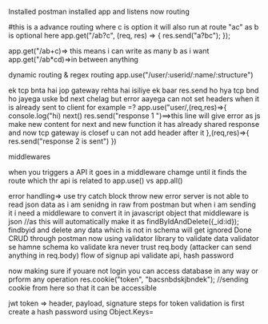 Installed postman installed app and listens now routing

#this is a advance routing where c is option it will also run at route "ac" as b is optional here
app.get("/ab?c", (req, res) => {
res.send("a?bc");
});

app.get("/ab+c)=> this means i can write as many b as i want
app.get("/ab\*cd)=>in between anything

dynamic routing & regex routing
app.use("/user/:userid/:name/:structure")

ek tcp bnta hai jop gateway rehta hai isiliye ek baar res.send ho hya tcp bnd ho jayega uske bd next chelag but error aayega can not set headers when it is already sent to client for example =?
app.use("user/,(req,res)=>{
console.log("hi)
next()
res.send("response 1 ")==>this line will give error as js make new content for next and new function it has already shared response and now tcp gateway is closef u can not add header after it
},(req,res)=>{
res.send("response 2 is sent")
})

middlewares

when you triggers a API it goes in a middleware chamge until it finds the route which thr api is related to
app.use() vs app.all()

error handling=> use try catch block
throw new error
server is not able to read json data as i am senidng in raw from postman but when i am sending it i need a middleware to convert it in javascript object
that middleware is json
//as this will automatically make it as findByIdAndDelete({\_id:id}); findbyid and delete
any data which is not in schema will get ignored
Done CRUD through postman
now using validator library to validate data
validator se hamne schema ko validate kra
never trust req.body (attacker can send anything in req.body)
flow of signup api
validate api, hash password

now making sure if youare not login you can access database in any way or prform any operation
res.cookie("token", "bacsnbdskjbndek"); //sending cookie from here so that it can be accessible

jwt token => header, payload, signature
steps for token validation is first create a hash password using
Object.Keys=
